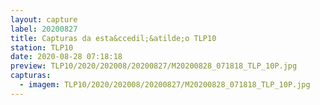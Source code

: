 ```yaml
---
layout: capture
label: 20200827
title: Capturas da esta&ccedil;&atilde;o TLP10
station: TLP10
date: 2020-08-28 07:18:18
preview: TLP10/2020/202008/20200827/M20200828_071818_TLP_10P.jpg
capturas:
  - imagem: TLP10/2020/202008/20200827/M20200828_071818_TLP_10P.jpg
---
```

